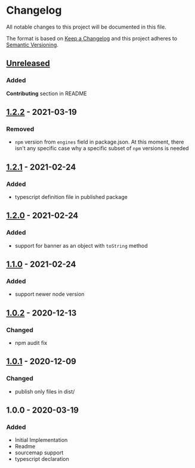 # Changelog

All notable changes to this project will be documented in this file.

The format is based on [Keep a Changelog](http://keepachangelog.com/en/1.0.0/)
and this project adheres to [Semantic Versioning](http://semver.org/spec/v2.0.0.html).

## [Unreleased]
### Added
**Contributing** section in README

## [1.2.2] - 2021-03-19
### Removed
- `npm` version from `engines` field in package.json. At this moment, there isn't any specific case why a specific subset of `npm` versions is needed

## [1.2.1] - 2021-02-24
### Added
- typescript definition file in published package

## [1.2.0] - 2021-02-24
### Added
- support for banner as an object with `toString` method

## [1.1.0] - 2021-02-24
### Added
- support newer node version

## [1.0.2] - 2020-12-13
### Changed
- npm audit fix

## [1.0.1] - 2020-12-09
### Changed
- publish only files in dist/

## 1.0.0 - 2020-03-19
### Added
- Initial Implementation
- Readme
- sourcemap support
- typescript declaration

[Unreleased]: https://github.com/stropho/rollup-plugin-banner2/compare/v1.2.2...HEAD
[1.2.2]: https://github.com/stropho/rollup-plugin-banner2/compare/v1.2.1...v1.2.2
[1.2.1]: https://github.com/stropho/rollup-plugin-banner2/compare/v1.2.0...v1.2.1
[1.2.0]: https://github.com/stropho/rollup-plugin-banner2/compare/v1.1.0...v1.2.0
[1.1.0]: https://github.com/stropho/rollup-plugin-banner2/compare/v1.0.2...v1.1.0
[1.0.2]: https://github.com/stropho/rollup-plugin-banner2/compare/v1.0.1...v1.0.2
[1.0.1]: https://github.com/stropho/rollup-plugin-banner2/compare/v1.0.0...v1.0.1
